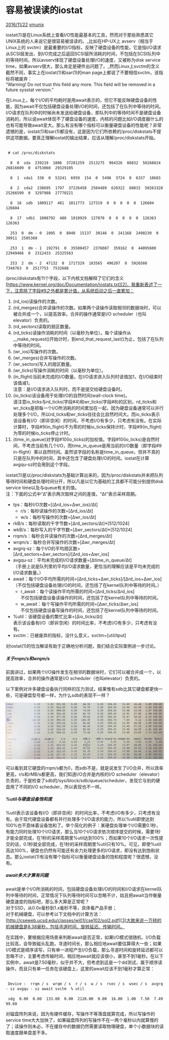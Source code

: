 # 容易被误读的iostat

 [2016/11/22][0]  [vmunix][1]

iostat(1)是在Linux系统上查看I/O性能最基本的工具，然而对于那些熟悉其它UNIX系统的人来说它是很容易被误读的。_比如在HP-UX上 avserv（相当于Linux上的 svctm）是最重要的I/O指标，反映了硬盘设备的性能，它是指I/O请求从SCSI层发出、到I/O完成之后返回SCSI层所消耗的时间，不包括在SCSI队列中的等待时间，所以avserv体现了硬盘设备处理I/O的速度，又被称为disk service time，如果avserv很大，那么肯定是硬件出问题了。_然而Linux上svctm的含义截然不同，事实上在iostat(1)和sar(1)的man page上都说了不要相信svctm，该指标将被废弃：  
“Warning! Do not trust this field any more. This field will be removed in a future sysstat version.”

在Linux上，每个I/O的平均耗时是用await表示的，但它不能反映硬盘设备的性能，因为await不仅包括硬盘设备处理I/O的时间，还包括了在队列中等待的时间。I/O请求在队列中的时候尚未发送给硬盘设备，即队列中的等待时间不是硬盘设备消耗的，所以说await体现不了硬盘设备的速度，内核的问题比如I/O调度器什么的也有可能导致await变大。那么有没有哪个指标可以衡量硬盘设备的性能呢？非常遗憾的是，iostat(1)和sar(1)都没有，这是因为它们所依赖的/proc/diskstats不提供这项数据。要真正理解iostat的输出结果，应该从理解/proc/diskstats开始。

```

 # cat /proc/diskstats

  8  0  sda  239219  1806  37281259  2513275  904326  88832  50268824  26816609  0  4753060  29329105

  8  1  sda1  338  0  53241  6959  154  0  5496  3724  0  6337  10683

  8  2  sda2  238695  1797  37226458  2504489  620322  88832  50263328  25266599  0  3297988  27770221

  8  16  sdb  1009117  481  1011773  127319  0  0  0  0  0  126604  126604

  8  17  sdb1  1008792  480  1010929  127078  0  0  0  0  0  126363  126363

  253  0  dm - 0  1005  0  8040  15137  30146  0  241168  2490230  0  30911  2505369

  253  1  dm - 1  192791  0  35500457  2376087  359162  0  44095600  22949466  0  2312433  25325563

  253  2  dm - 2  47132  0  1717329  183565  496207  0  5926560  7348763  0  2517753  7532688
```
/proc/diskstats有11个字段，以下内核文档解释了它们的含义[https://www.kernel.org/doc/Documentation/iostats.txt][2]，我重新表述了一下，注意除了字段#9之外都是累计值，从系统启动之后一直累加：

1. (rd_ios)读操作的次数。
1. (rd_merges)合并读操作的次数。如果两个读操作读取相邻的数据块时，可以被合并成一个，以提高效率。合并的操作通常是I/O scheduler（也叫elevator）负责的。
1. (rd_sectors)读取的扇区数量。
1. (rd_ticks)读操作消耗的时间（以毫秒为单位）。每个读操作从__make_request()开始计时，到end_that_request_last()为止，包括了在队列中等待的时间。
1. (wr_ios)写操作的次数。
1. (wr_merges)合并写操作的次数。
1. (wr_sectors)写入的扇区数量。
1. (wr_ticks)写操作消耗的时间（以毫秒为单位）。
1. (in_flight)当前未完成的I/O数量。在I/O请求进入队列时该值加1，在I/O结束时该值减1。  
注意：是I/O请求进入队列时，而不是提交给硬盘设备时。
1. (io_ticks)该设备用于处理I/O的自然时间(wall-clock time)。  
请注意io_ticks与rd_ticks(字段#4)和wr_ticks(字段#8)的区别，rd_ticks和wr_ticks是把每一个I/O所消耗的时间累加在一起，因为硬盘设备通常可以并行处理多个I/O，所以rd_ticks和wr_ticks往往会比自然时间大。而io_ticks表示该设备有I/O（即非空闲）的时间，不考虑I/O有多少，只考虑有没有。在实际计算时，字段#9(in_flight)不为零的时候io_ticks保持计时，字段#9(in_flight)为零的时候io_ticks停止计时。
1. (time_in_queue)对字段#10(io_ticks)的加权值。字段#10(io_ticks)是自然时间，不考虑当前有几个I/O，而time_in_queue是用当前的I/O数量（即字段#9 in-flight）乘以自然时间。虽然该字段的名称是time_in_queue，但并不真的只是在队列中的时间，其中还包含了硬盘处理I/O的时间。iostat在计算avgqu-sz时会用到这个字段。

iostat(1)是以/proc/diskstats为基础计算出来的，因为/proc/diskstats并未把队列等待时间和硬盘处理时间分开，所以凡是以它为基础的工具都不可能分别提供disk service time以及与queue有关的值。  
注：下面的公式中“Δ”表示两次取样之间的差值，“Δt”表示采样周期。

* tps：每秒I/O次数=[(Δrd_ios+Δwr_ios)/Δt] 
  * r/s：每秒读操作的次数=[Δrd_ios/Δt]
  * w/s：每秒写操作的次数=[Δwr_ios/Δt]
* rkB/s：每秒读取的千字节数=[Δrd_sectors/Δt]*[512/1024]
* wkB/s：每秒写入的千字节数=[Δwr_sectors/Δt]*[512/1024]
* rrqm/s：每秒合并读操作的次数=[Δrd_merges/Δt]
* wrqm/s：每秒合并写操作的次数=[Δwr_merges/Δt]
* avgrq-sz：每个I/O的平均扇区数=[Δrd_sectors+Δwr_sectors]/[Δrd_ios+Δwr_ios]
* avgqu-sz：平均未完成的I/O请求数量=[Δtime_in_queue/Δt]  
（手册上说是队列里的平均I/O请求数量，更恰当的理解应该是平均未完成的I/O请求数量。）
* await：每个I/O平均所需的时间=[Δrd_ticks+Δwr_ticks]/[Δrd_ios+Δwr_ios]  
（不仅包括硬盘设备处理I/O的时间，还包括了在kernel队列中等待的时间。）
  * r_await：每个读操作平均所需的时间=[Δrd_ticks/Δrd_ios]  
不仅包括硬盘设备读操作的时间，还包括了在kernel队列中等待的时间。
  * w_await：每个写操作平均所需的时间=[Δwr_ticks/Δwr_ios]  
不仅包括硬盘设备写操作的时间，还包括了在kernel队列中等待的时间。
* %util：该硬盘设备的繁忙比率=[Δio_ticks/Δt]  
表示该设备有I/O（即非空闲）的时间比率，不考虑I/O有多少，只考虑有没有。
* svctm：已被废弃的指标，没什么意义，svctm=[util/tput]

对iostat(1)的恰当解读有助于正确地分析问题，我们结合实际案例进一步讨论。

##### 关于rrqm/s和wrqm/s

前面讲过，如果两个I/O操作发生在相邻的数据块时，它们可以被合并成一个，以提高效率，合并的操作通常是I/O scheduler（也叫elevator）负责的。

以下案例对许多硬盘设备执行同样的压力测试，结果惟有sdb比其它硬盘都更快一些，可是硬盘型号都一样，为什么sdb的表现不一样？

[![img_1781](./img/IMG_1781.jpg)](./img/IMG_1781.jpg)

可以看到其它硬盘的rrqm/s都为0，而sdb不是，就是说发生了I/O合并，所以效率更高，r/s和rMB/s都更高，我们知道I/O合并是内核的I/O scheduler（elevator）负责的，于是检查了sdb的/sys/block/sdb/queue/scheduler，发现它与别的硬盘用了不同的I/O scheduler，所以表现也不一样。

##### %util与硬盘设备饱和度

%util表示该设备有I/O（即非空闲）的时间比率，不考虑I/O有多少，只考虑有没有。由于现代硬盘设备都有并行处理多个I/O请求的能力，所以%util即使达到100%也不意味着设备饱和了。举个简化的例子：某硬盘处理单个I/O需要0.1秒，有能力同时处理10个I/O请求，那么当10个I/O请求依次顺序提交的时候，需要1秒才能全部完成，在1秒的采样周期里%util达到100%；而如果10个I/O请求一次性提交的话，0.1秒就全部完成，在1秒的采样周期里%util只有10%。可见，即使%util高达100%，硬盘也仍然有可能还有余力处理更多的I/O请求，即没有达到饱和状态。那么iostat(1)有没有哪个指标可以衡量硬盘设备的饱和程度呢？很遗憾，没有。

##### await多大才算有问题

await是单个I/O所消耗的时间，包括硬盘设备处理I/O的时间和I/O请求在kernel队列中等待的时间，正常情况下队列等待时间可以忽略不计，姑且把await当作衡量硬盘速度的指标吧，那么多大算是正常呢？  
对于SSD，从0.0x毫秒到1.x毫秒不等，具体看产品手册；  
对于机械硬盘，可以参考以下文档中的计算方法：  
[http://cseweb.ucsd.edu/classes/wi01/cse102/sol2.pdf][3]大致来说一万转的机械硬盘是8.38毫秒，包括寻道时间、旋转延迟、传输时间。

在实践中，要根据应用场景来判断await是否正常，如果I/O模式很随机、I/O负载比较高，会导致磁头乱跑，寻道时间长，那么相应地await要估算得大一些；如果I/O模式是顺序读写，只有单一进程产生I/O负载，那么寻道时间和旋转延迟都可以忽略不计，主要考虑传输时间，相应地await就应该很小，甚至不到1毫秒。在以下实例中，await是7.50毫秒，似乎并不大，但考虑到这是一个dd测试，属于顺序读操作，而且只有单一任务在该硬盘上，这里的await应该不到1毫秒才算正常：

```

 Device :  rrqm / s  wrqm / s  r / s  w / s  rsec / s  wsec / s  avgrq - sz avgqu - sz await svctm  % util

 sdg  0.00  0.00  133.00  0.00  2128.00  0.00  16.00  1.00  7.50  7.49  99.60
```
对磁盘阵列来说，因为有硬件缓存，写操作不等落盘就算完成，所以写操作的service time大大加快了，如果磁盘阵列的写操作不在一两个毫秒以内就算慢的了；读操作则未必，不在缓存中的数据仍然需要读取物理硬盘，单个小数据块的读取速度跟单盘差不多。

[0]: http://linuxperf.com/?p=156
[1]: http://linuxperf.com/?author=1
[2]: https://www.kernel.org/doc/Documentation/iostats.txt
[3]: http://cseweb.ucsd.edu/classes/wi01/cse102/sol2.pdf
